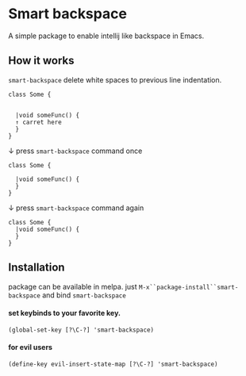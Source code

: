 # Smart backspace
A simple package to enable intellij like backspace in Emacs.

## How it works
`smart-backspace` delete white spaces to previous line indentation.
```
class Some {
  
  
  |void someFunc() {
  ↑ carret here
  }
}
```
↓ press `smart-backspace` command once
```
class Some {
  
  |void someFunc() {
  }
}
```
↓ press `smart-backspace` command again
```
class Some {
  |void someFunc() {
  }
}
```

## Installation
package can be available in melpa. just `M-x``package-install``smart-backspace` and bind `smart-backspace`
#### set keybinds to your favorite key.
`(global-set-key [?\C-?] 'smart-backspace)`
#### for evil users
`(define-key evil-insert-state-map [?\C-?] 'smart-backspace)`

